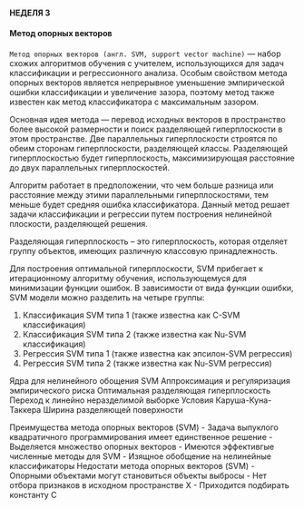 #### НЕДЕЛЯ 3 
#### Метод опорных векторов

`Метод опорных векторов (англ. SVM, support vector machine)` — набор схожих алгоритмов обучения с учителем, использующихся для задач классификации и регрессионного анализа. 
Особым свойством метода опорных векторов является непрерывное уменьшение эмпирической ошибки классификации и увеличение зазора, поэтому метод также известен как метод классификатора с максимальным зазором.

Основная идея метода — перевод исходных векторов в пространство более высокой размерности и поиск разделяющей гиперплоскости в этом пространстве. Две параллельных гиперплоскости строятся по обеим сторонам гиперплоскости, разделяющей классы. 
Разделяющей гиперплоскостью будет гиперплоскость, максимизирующая расстояние до двух параллельных гиперплоскостей. 

Алгоритм работает в предположении, что чем больше разница или расстояние между этими параллельными гиперплоскостями, тем меньше будет средняя ошибка классификатора.
Данный метод решает задачи классификации и регрессии путем построения нелинейной плоскости, разделяющей решения.

Разделяющая гиперплоскость – это гиперплоскость, которая отделяет группу объектов, имеющих различную классовую принадлежность.

Для построения оптимальной гиперплоскости, SVM прибегает к итерационному алгоритму обучения, использующемуся для минимизации функции ошибок.
В зависимости от вида функции ошибки, SVM модели можно разделить на четыре группы:
1. Классификация SVM типа 1 (также известна как C-SVM классификация)
2. Классификация SVM типа 2 (также известна как Nu-SVM классификация)
3. Регрессия SVM типа 1 (также известна как эпсилон-SVM регрессия)
4. Регрессия SVM типа 2 (также известна как Nu-SVM регрессия)

Ядра для нелинейного обощения SVM
Аппроксимация и регуляризация эмпирического риска
Оптимальная разделяющая гиперплоскость
Переход к линейно неразделимой выборке
Условия Каруша-Куна-Таккера
Ширина разделяющей поверхности

Преимущества метода опорных векторов (SVM)
    - Задача выпуклого квадратичного программирования имеет единственное решение
    - Выделяется множество опорных векторов
    - Имеются эффективгые численные методы для SVM
    - Изящное обобщение на нелинейные классификаторы
Недостати метода опорных векторов (SVM)
    - Опорными объектами могут становиться объекты выбросы
    - Нет отбора признаков в исходном пространстве Х
    - Приходится подбирать константу С
    
    